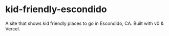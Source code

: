 # kid-friendly-escondido
A site that shows kid friendly places to go in Escondido, CA. Built with v0 &amp; Vercel.
